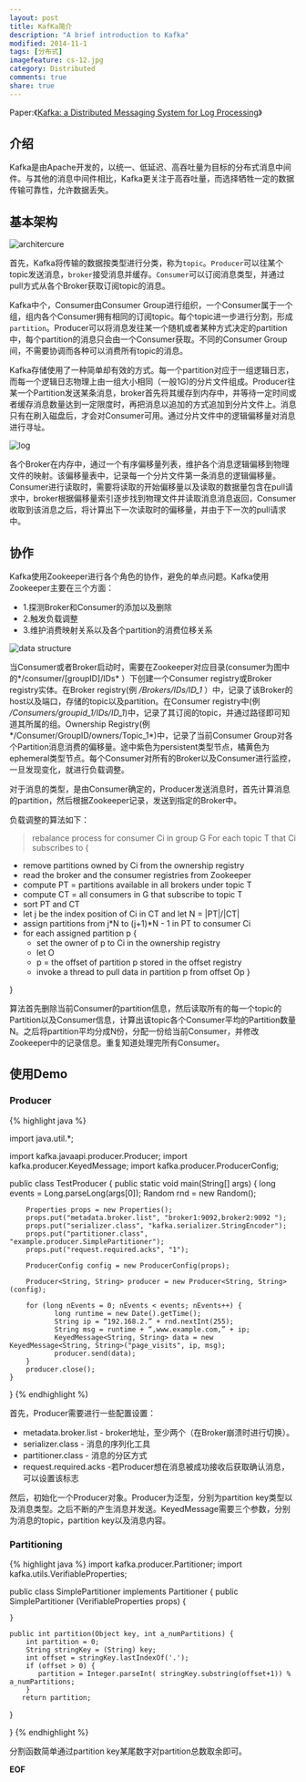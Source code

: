 ```yaml
---
layout: post
title: KafKa简介
description: "A brief introduction to Kafka"
modified: 2014-11-1
tags: [分布式]
imagefeature: cs-12.jpg
category: Distributed
comments: true
share: true
---
```


Paper:《<a href="http://research.microsoft.com/en-us/um/people/srikanth/netdb11/netdb11papers/netdb11-final12.pdf">Kafka: a Distributed Messaging System for Log Processing</a>》

## 介绍

Kafka是由Apache开发的，以统一、低延迟、高吞吐量为目标的分布式消息中间件。与其他的消息中间件相比，Kafka更关注于高吞吐量，而选择牺牲一定的数据传输可靠性，允许数据丢失。

## 基本架构

![architercure](images/kafka/architecture.jpg "architecture")

首先，Kafka将传输的数据按类型进行分类，称为`topic`。`Producer`可以往某个topic发送消息，`broker`接受消息并缓存。`Consumer`可以订阅消息类型，并通过pull方式从各个Broker获取订阅topic的消息。

Kafka中个，Consumer由Consumer Group进行组织，一个Consumer属于一个组，组内各个Consumer拥有相同的订阅topic。每个topic进一步进行分割，形成`partition`。Producer可以将消息发往某一个随机或者某种方式决定的partition中，每个partition的消息只会由一个Consumer获取。不同的Consumer Group间，不需要协调而各种可以消费所有topic的消息。

Kafka存储使用了一种简单却有效的方式。每一个partition对应于一组逻辑日志，而每一个逻辑日志物理上由一组大小相同（一般1G)的分片文件组成。Producer往某一个Partition发送某条消息，broker首先将其缓存到内存中，并等待一定时间或者缓存消息数量达到一定限度时，再把消息以追加的方式追加到分片文件上。消息只有在刷入磁盘后，才会对Consumer可用。通过分片文件中的逻辑偏移量对消息进行寻址。

![log](images/kafka/kafka_log.png "log")

各个Broker在内存中，通过一个有序偏移量列表，维护各个消息逻辑偏移到物理文件的映射。该偏移量表中，记录每一个分片文件第一条消息的逻辑偏移量。Consumer进行读取时，需要将读取的开始偏移量以及读取的数据量包含在pull请求中，broker根据偏移量索引逐步找到物理文件并读取消息消息返回，Consumer收取到该消息之后，将计算出下一次读取时的偏移量，并由于下一次的pull请求中。

## 协作

Kafka使用Zookeeper进行各个角色的协作，避免的单点问题。Kafka使用Zookeeper主要在三个方面：

- 1.探测Broker和Consumer的添加以及删除
- 2.触发负载调整
- 3.维护消费映射关系以及各个partition的消费位移关系

![data structure](images/kafka/ds.jpg)

当Consumer或者Broker启动时，需要在Zookeeper对应目录(consumer为图中的*/consumer/[groupID]/IDs* ）下创建一个Consumer registry或Broker registry实体。在Broker registry(例 */Brokers/IDs/ID_1* ）中，记录了该Broker的host以及端口，存储的topic以及partition。在Consumer registry中(例 */Consumers/groupid_1/IDs/ID_1*)中，记录了其订阅的topic，并通过路径即可知道其所属的组。Ownership Registry(例*/Consumer/GroupID/owners/Topic_1*)中，记录了当前Consumer Group对各个Partition消息消费的偏移量。途中紫色为persistent类型节点，橘黄色为ephemeral类型节点。每个Consumer对所有的Broker以及Consumer进行监控，一旦发现变化，就进行负载调整。

对于消息的类型，是由Consumer确定的，Producer发送消息时，首先计算消息的partition，然后根据Zookeeper记录，发送到指定的Broker中。

负载调整的算法如下：

>
>rebalance process for consumer Ci in group G For each topic T that Ci subscribes to {
>
- remove partitions owned by Ci from the ownership registry
- read the broker and the consumer registries from Zookeeper
- compute PT = partitions available in all brokers under topic T
- compute CT = all consumers in G that subscribe to topic T
- sort PT and CT
- let j be the index position of Ci in CT and let N = |PT|/|CT|
- assign partitions from j*N to (j+1)*N - 1 in PT to consumer Ci
- for each assigned partition p 
{
	- set the owner of p to Ci in the ownership registry
	- let O
	- p = the offset of partition p stored in the offset registry
	- invoke a thread to pull data in partition p from offset Op
	}

}

算法首先删除当前Consumer的partition信息，然后读取所有的每一个topic的Partition以及Consumer信息，计算出该topic各个Consumer平均的Partition数量N。之后将partition平均分成N份，分配一份给当前Consumer，并修改Zookeeper中的记录信息。重复知道处理完所有Consumer。

## 使用Demo

### Producer

{% highlight java %}

import java.util.*;
 
import kafka.javaapi.producer.Producer;
import kafka.producer.KeyedMessage;
import kafka.producer.ProducerConfig;
 
public class TestProducer {
    public static void main(String[] args) {
        long events = Long.parseLong(args[0]);
        Random rnd = new Random();
 
        Properties props = new Properties();
        props.put("metadata.broker.list", "broker1:9092,broker2:9092 ");
        props.put("serializer.class", "kafka.serializer.StringEncoder");
        props.put("partitioner.class", "example.producer.SimplePartitioner");
        props.put("request.required.acks", "1");
 
        ProducerConfig config = new ProducerConfig(props);
 
        Producer<String, String> producer = new Producer<String, String>(config);
 
        for (long nEvents = 0; nEvents < events; nEvents++) { 
               long runtime = new Date().getTime();  
               String ip = “192.168.2.” + rnd.nextInt(255); 
               String msg = runtime + “,www.example.com,” + ip; 
               KeyedMessage<String, String> data = new KeyedMessage<String, String>("page_visits", ip, msg);
               producer.send(data);
        }
        producer.close();
    }
}
{% endhighlight %)

首先，Producer需要进行一些配置设置：

- metadata.broker.list - broker地址，至少两个（在Broker崩溃时进行切换）。
- serializer.class - 消息的序列化工具
- partitioner.class - 消息的分区方式
- request.required.acks -若Producer想在消息被成功接收后获取确认消息，可以设置该标志

然后，初始化一个Producer对象。Producer为泛型，分别为partition key类型以及消息类型。之后不断的产生消息并发送。KeyedMessage需要三个参数，分别为消息的topic，partition key以及消息内容。

### Partitioning 

{% highlight java %}
import kafka.producer.Partitioner;
import kafka.utils.VerifiableProperties;
 
public class SimplePartitioner implements Partitioner {
    public SimplePartitioner (VerifiableProperties props) {
 
    }
 
    public int partition(Object key, int a_numPartitions) {
        int partition = 0;
        String stringKey = (String) key;
        int offset = stringKey.lastIndexOf('.');
        if (offset > 0) {
           partition = Integer.parseInt( stringKey.substring(offset+1)) % a_numPartitions;
        }
       return partition;
  }
 
}
{% endhighlight %}

分割函数简单通过partition key某尾数字对partition总数取余即可。


**EOF**